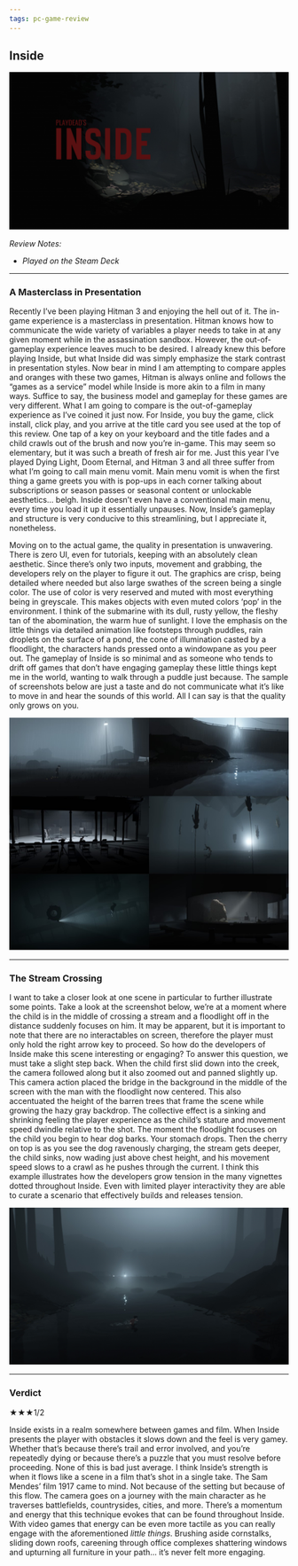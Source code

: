 ```yaml
---
tags: pc-game-review
---
```


## Inside

![alt text](/images/Inside/IN_titlecard.jpg)

_Review Notes:_
* _Played on the Steam Deck_

---

### A Masterclass in Presentation

Recently I’ve been playing Hitman 3 and enjoying the hell out of it. The in-game experience is a masterclass in presentation. Hitman knows how to communicate the wide variety of variables a player needs to take in at any given moment while in the assassination sandbox. However, the out-of-gameplay experience leaves much to be desired. I already knew this before playing Inside, but what Inside did was simply emphasize the stark contrast in presentation styles. Now bear in mind I am attempting to compare apples and oranges with these two games, Hitman is always online and follows the “games as a service” model while Inside is more akin to a film in many ways. Suffice to say, the business model and gameplay for these games are very different. What I am going to compare is the out-of-gameplay experience as I’ve coined it just now. For Inside, you buy the game, click install, click play, and you arrive at the title card you see used at the top of this review. One tap of a key on your keyboard and the title fades and a child crawls out of the brush and now you’re in-game. This may seem so elementary, but it was such a breath of fresh air for me. Just this year I’ve played Dying Light, Doom Eternal, and Hitman 3 and all three suffer from what I’m going to call main menu vomit. Main menu vomit is when the first thing a game greets you with is pop-ups in each corner talking about subscriptions or season passes or seasonal content or unlockable aesthetics… belgh. Inside doesn’t even have a conventional main menu, every time you load it up it essentially unpauses. Now, Inside’s gameplay and structure is very conducive to this streamlining, but I appreciate it, nonetheless.

Moving on to the actual game, the quality in presentation is unwavering. There is zero UI, even for tutorials, keeping with an absolutely clean aesthetic. Since there’s only two inputs, movement and grabbing, the developers rely on the player to figure it out. The graphics are crisp, being detailed where needed but also large swathes of the screen being a single color. The use of color is very reserved and muted with most everything being in greyscale. This makes objects with even muted colors ‘pop’ in the environment. I think of the submarine with its dull, rusty yellow, the fleshy tan of the abomination, the warm hue of sunlight. I love the emphasis on the little things via detailed animation like footsteps through puddles, rain droplets on the surface of a pond, the cone of illumination casted by a floodlight, the characters hands pressed onto a windowpane as you peer out. The gameplay of Inside is so minimal and as someone who tends to drift off games that don’t have engaging gameplay these little things kept me in the world, wanting to walk through a puddle just because. The sample of screenshots below are just a taste and do not communicate what it’s like to move in and hear the sounds of this world. All I can say is that the quality only grows on you.


![alt text](/images/Inside/IN_collage.jpg) 

---

### The Stream Crossing

I want to take a closer look at one scene in particular to further illustrate some points. Take a look at the screenshot below, we’re at a moment where the child is in the middle of crossing a stream and a floodlight off in the distance suddenly focuses on him. It may be apparent, but it is important to note that there are no interactables on screen, therefore the player must only hold the right arrow key to proceed. So how do the developers of Inside make this scene interesting or engaging? To answer this question, we must take a slight step back. When the child first slid down into the creek, the camera followed along but it also zoomed out and panned slightly up. This camera action placed the bridge in the background in the middle of the screen with the man with the floodlight now centered. This also accentuated the height of the barren trees that frame the scene while growing the hazy gray backdrop. The collective effect is a sinking and shrinking feeling the player experience as the child’s stature and movement speed dwindle relative to the shot. The moment the floodlight focuses on the child you begin to hear dog barks. Your stomach drops. Then the cherry on top is as you see the dog ravenously charging, the stream gets deeper, the child sinks, now wading just above chest height, and his movement speed slows to a crawl as he pushes through the current. I think this example illustrates how the developers grow tension in the many vignettes dotted throughout Inside. Even with limited player interactivity they are able to curate a scenario that effectively builds and releases tension.

![alt text](/images/Inside/IN_light3.jpg)

---
### Verdict

★★★1/2

Inside exists in a realm somewhere between games and film. When Inside presents the player with obstacles it slows down and the feel is very gamey. Whether that’s because there’s trail and error involved, and you’re repeatedly dying or because there’s a puzzle that you must resolve before proceeding. None of this is bad just average. I think Inside’s strength is when it flows like a scene in a film that’s shot in a single take. The Sam Mendes’ film 1917 came to mind. Not because of the setting but because of this flow. The camera goes on a journey with the main character as he traverses battlefields, countrysides, cities, and more. There’s a momentum and energy that this technique evokes that can be found throughout Inside. With video games that energy can be even more tactile as you can really engage with the aforementioned _little things_. Brushing aside cornstalks, sliding down roofs, careening through office complexes shattering windows and upturning all furniture in your path… it’s never felt more engaging.
